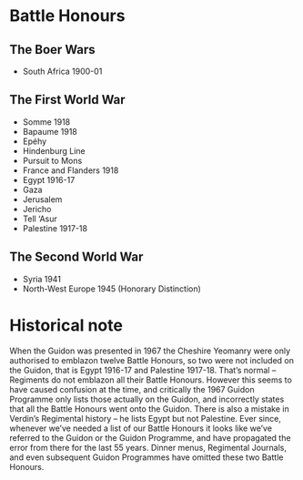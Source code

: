 # Battle Honours

## The Boer Wars

* South Africa 1900-01

## The First World War

* Somme 1918
* Bapaume 1918
* Epéhy
* Hindenburg Line
* Pursuit to Mons
* France and Flanders 1918
* Egypt 1916-17
* Gaza
* Jerusalem
* Jericho
* Tell ‘Asur
* Palestine 1917-18

## The Second World War

* Syria 1941
* North-West Europe 1945 (Honorary Distinction)

# Historical note

When the Guidon was presented in 1967 the Cheshire Yeomanry were only authorised to emblazon twelve Battle Honours, so two were not included on the Guidon, that is Egypt 1916-17 and Palestine 1917-18. That’s normal – Regiments do not emblazon all their Battle Honours. However this seems to have caused confusion at the time, and critically the 1967 Guidon Programme only lists those actually on the Guidon, and incorrectly states that all the Battle Honours went onto the Guidon. There is also a mistake in Verdin’s Regimental history – he lists Egypt but not Palestine. Ever since, whenever we’ve needed a list of our Battle Honours it looks like we’ve referred to the Guidon or the Guidon Programme, and have propagated the error from there for the last 55 years. Dinner menus, Regimental Journals, and even subsequent Guidon Programmes have omitted these two Battle Honours.
